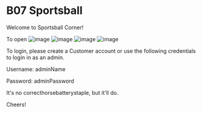 # B07 Sportsball
 
Welcome to Sportsball Corner!

To open
![image](https://user-images.githubusercontent.com/32133198/184043035-41f13aca-5903-43af-a2f6-6741993c15e5.png)
![image](https://user-images.githubusercontent.com/44347881/184032663-9bdaded6-4778-43da-9192-44d4b17504db.png)
![image](https://user-images.githubusercontent.com/44347881/184032683-4c43ce21-dd9d-49c2-a93b-13920ad919e5.png)
![image](https://user-images.githubusercontent.com/44347881/184032699-e72121dd-e309-462d-87d7-0861f29a2bd0.png)


To login, please create a Customer account or use the following credentials to login in as an admin.

Username: adminName

Password: adminPassword

It's no correcthorsebatterystaple, but it'll do.



Cheers!
